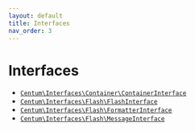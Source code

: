 ```yaml
---
layout: default
title: Interfaces
nav_order: 3
---
```




# Interfaces

- [`Centum\Interfaces\Container\ContainerInterface`](https://github.com/SidRoberts/centum/blob/development/src/Interfaces/Container/ContainerInterface.php)
- [`Centum\Interfaces\Flash\FlashInterface`](https://github.com/SidRoberts/centum/blob/development/src/Interfaces/Flash/FlashInterface.php)
- [`Centum\Interfaces\Flash\FormatterInterface`](https://github.com/SidRoberts/centum/blob/development/src/Interfaces/Flash/FormatterInterface.php)
- [`Centum\Interfaces\Flash\MessageInterface`](https://github.com/SidRoberts/centum/blob/development/src/Interfaces/Flash/MessageInterface.php)
